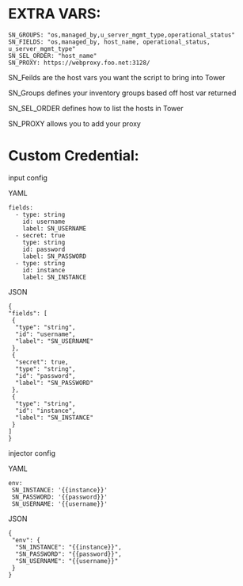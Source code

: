 
# EXTRA VARS:
```
SN_GROUPS: "os,managed_by,u_server_mgmt_type,operational_status"
SN_FIELDS: "os,managed_by, host_name, operational_status, u_server_mgmt_type"
SN_SEL_ORDER: "host_name"
SN_PROXY: https://webproxy.foo.net:3128/
```

 SN_Feilds are the host vars you want the script to bring into Tower
 
 SN_Groups defines your inventory groups based off host var returned
 
 SN_SEL_ORDER defines how to list the hosts in Tower
 
 SN_PROXY allows you to add your proxy



# Custom Credential:


input config

YAML
```
fields:
  - type: string
    id: username
    label: SN_USERNAME
  - secret: true
    type: string
    id: password
    label: SN_PASSWORD
  - type: string
    id: instance
    label: SN_INSTANCE
 ```
 JSON
 ```
 {
 "fields": [
  {
   "type": "string",
   "id": "username",
   "label": "SN_USERNAME"
  },
  {
   "secret": true,
   "type": "string",
   "id": "password",
   "label": "SN_PASSWORD"
  },
  {
   "type": "string",
   "id": "instance",
   "label": "SN_INSTANCE"
  }
 ]
}
```


 
 injector config
 
 YAML
 ```
 env:
  SN_INSTANCE: '{{instance}}'
  SN_PASSWORD: '{{password}}'
  SN_USERNAME: '{{username}}'
```
JSON
```
{
 "env": {
  "SN_INSTANCE": "{{instance}}",
  "SN_PASSWORD": "{{password}}",
  "SN_USERNAME": "{{username}}"
 }
}
```
